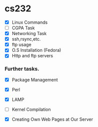 # cs232

 - [x] Linux Commands
 - [ ] CGPA Task
 - [x] Networking Task
 - [x] ssh,rsync,etc.
 - [x] ftp usage
 - [x] O.S Installation (Fedora)
 - [x] Http and ftp servers 
 
 ### Further tasks.
 
   - [x] Package Management
   - [x] Perl
   - [x] LAMP 
   - [ ] Kernel Compilation
 - [x] Creating Own Web Pages at Our Server
 

